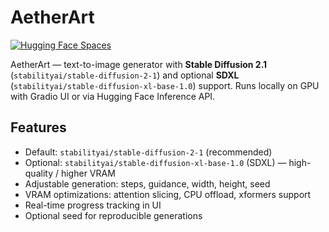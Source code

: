 # AetherArt

[![Hugging Face Spaces](https://img.shields.io/badge/🤗%20Hugging%20Face-Spaces-blue)](https://huggingface.co/spaces/gauravgandhi2411/AetherArt)

AetherArt — text-to-image generator with **Stable Diffusion 2.1** (`stabilityai/stable-diffusion-2-1`) and optional **SDXL** (`stabilityai/stable-diffusion-xl-base-1.0`) support. Runs locally on GPU with Gradio UI or via Hugging Face Inference API.

## Features
- Default: `stabilityai/stable-diffusion-2-1` (recommended)
- Optional: `stabilityai/stable-diffusion-xl-base-1.0` (SDXL) — high-quality / higher VRAM
- Adjustable generation: steps, guidance, width, height, seed
- VRAM optimizations: attention slicing, CPU offload, xformers support
- Real-time progress tracking in UI
- Optional seed for reproducible generations